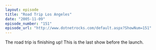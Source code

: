 ```yaml
---
layout: episode
title: "Road Trip Los Angeles"
date: "2005-11-09"
episode_number: "151"
episode_url: "http://www.dotnetrocks.com/default.aspx?ShowNum=151"
---
```


The road trip is finishing up! This is the last show before the launch.
